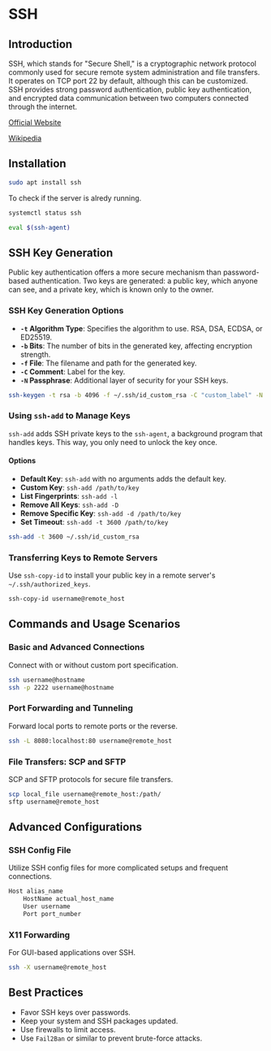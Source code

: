 # SSH

## Introduction

SSH, which stands for "Secure Shell," is a cryptographic network protocol commonly used for secure remote system administration and file transfers. It operates on TCP port 22 by default, although this can be customized. SSH provides strong password authentication, public key authentication, and encrypted data communication between two computers connected through the internet.

[Official Website](https://www.openssh.com/)

[Wikipedia](https://en.wikipedia.org/wiki/Secure_Shell)

## Installation

```bash
sudo apt install ssh
```

To check if the server is alredy running.

```bash
systemctl status ssh
```

```bash
eval $(ssh-agent)
```

## SSH Key Generation

Public key authentication offers a more secure mechanism than password-based authentication. Two keys are generated: a public key, which anyone can see, and a private key, which is known only to the owner.

### SSH Key Generation Options

- **`-t` Algorithm Type**: Specifies the algorithm to use. RSA, DSA, ECDSA, or ED25519.
- **`-b` Bits**: The number of bits in the generated key, affecting encryption strength.
- **`-f` File**: The filename and path for the generated key.
- **`-C` Comment**: Label for the key.
- **`-N` Passphrase**: Additional layer of security for your SSH keys.

```bash
ssh-keygen -t rsa -b 4096 -f ~/.ssh/id_custom_rsa -C "custom_label" -N "PassPhraseHere"
```

### Using `ssh-add` to Manage Keys

`ssh-add` adds SSH private keys to the `ssh-agent`, a background program that handles keys. This way, you only need to unlock the key once.

#### Options

- **Default Key**: `ssh-add` with no arguments adds the default key.
- **Custom Key**: `ssh-add /path/to/key`
- **List Fingerprints**: `ssh-add -l`
- **Remove All Keys**: `ssh-add -D`
- **Remove Specific Key**: `ssh-add -d /path/to/key`
- **Set Timeout**: `ssh-add -t 3600 /path/to/key`

```bash
ssh-add -t 3600 ~/.ssh/id_custom_rsa
```

### Transferring Keys to Remote Servers

Use `ssh-copy-id` to install your public key in a remote server's `~/.ssh/authorized_keys`.

```bash
ssh-copy-id username@remote_host
```

## Commands and Usage Scenarios

### Basic and Advanced Connections

Connect with or without custom port specification.

```bash
ssh username@hostname
ssh -p 2222 username@hostname
```

### Port Forwarding and Tunneling

Forward local ports to remote ports or the reverse.

```bash
ssh -L 8080:localhost:80 username@remote_host
```

### File Transfers: SCP and SFTP

SCP and SFTP protocols for secure file transfers.

```bash
scp local_file username@remote_host:/path/
sftp username@remote_host
```

## Advanced Configurations

### SSH Config File

Utilize SSH config files for more complicated setups and frequent connections.

```bash
Host alias_name
    HostName actual_host_name
    User username
    Port port_number
```

### X11 Forwarding

For GUI-based applications over SSH.

```bash
ssh -X username@remote_host
```

## Best Practices

- Favor SSH keys over passwords.
- Keep your system and SSH packages updated.
- Use firewalls to limit access.
- Use `Fail2Ban` or similar to prevent brute-force attacks.
